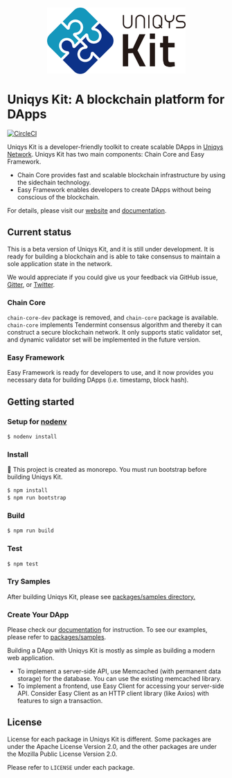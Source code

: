 <p align="center">
  <a href="ttps://uniqys.net/kit"><img width="320" src="UniqysKit-logo.png" alt="Uniqys Kit logo" /></a>
</p>

# Uniqys Kit: A blockchain platform for DApps

[![CircleCI](https://circleci.com/gh/uniqys/UniqysKit.svg?style=svg)](https://circleci.com/gh/uniqys/UniqysKit)

Uniqys Kit is a developer-friendly toolkit to create scalable DApps in [Uniqys Network](https://uniqys.net).
Uniqys Kit has two main components: Chain Core and Easy Framework.

- Chain Core provides fast and scalable blockchain infrastructure by using the sidechain technology.
- Easy Framework enables developers to create DApps without being conscious of the blockchain.

For details, please visit our [website](https://uniqys.net/kit) and [documentation](https://uniqys.github.io/UniqysKitDocs/).

## Current status

This is a beta version of Uniqys Kit, and it is still under development.
It is ready for building a blockchain and is able to take consensus to maintain a sole application state in the network.

We would appreciate if you could give us your feedback via GitHub issue, [Gitter](https://gitter.im/uniqys/UniqysKit-preview), or [Twitter](https://twitter.com/uniqys).

### Chain Core

`chain-core-dev` package is removed, and `chain-core` package is available.
`chain-core` implements Tendermint consensus algorithm and thereby it can construct a secure blockchain network.
It only supports static validator set, and dynamic validator set will be implemented in the future version.

### Easy Framework

Easy Framework is ready for developers to use, and it now provides you necessary data for building DApps (i.e. timestamp, block hash).

## Getting started

### Setup for [nodenv](https://github.com/nodenv/nodenv)

```sh
$ nodenv install
```

### Install

:memo: This project is created as monorepo. You must run bootstrap before building Uniqys Kit.

```sh
$ npm install
$ npm run bootstrap
```

### Build

```sh
$ npm run build
```

### Test

```sh
$ npm test
```

### Try Samples

After building Uniqys Kit, please see [packages/samples directory.](packages/samples/)

### Create Your DApp

Please check our [documentation](https://uniqys.github.io/UniqysKitDocs/) for instruction.
To see our examples, please refer to [packages/samples](packages/samples/).

Building a DApp with Uniqys Kit is mostly as simple as building a modern web application.

- To implement a server-side API, use Memcached (with permanent data storage) for the database. You can use the existing memcached library.
- To implement a frontend, use Easy Client for accessing your server-side API. Consider Easy Client as an HTTP client library (like Axios) with features to sign a transaction.

## License

License for each package in Uniqys Kit is different.
Some packages are under the Apache License Version 2.0, and the other packages are under the Mozilla Public License Version 2.0.

Please refer to `LICENSE` under each package.
